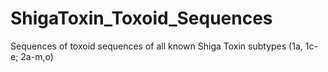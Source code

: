 # ShigaToxin_Toxoid_Sequences
Sequences of toxoid sequences of all known Shiga Toxin subtypes (1a, 1c-e; 2a-m,o)
